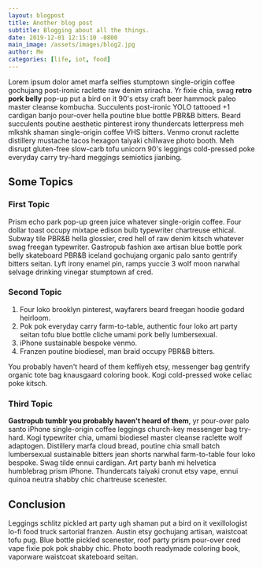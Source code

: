 ```yaml
---
layout: blogpost
title: Another blog post
subtitle: Blogging about all the things.
date: 2019-12-01 12:15:10 -0800
main_image: /assets/images/blog2.jpg
author: Me
categories: [life, iot, food]
---
```

Lorem ipsum dolor amet marfa selfies stumptown single-origin coffee gochujang post-ironic raclette raw denim sriracha. Yr fixie chia, swag **retro pork belly** pop-up put a bird on it 90's etsy craft beer hammock paleo master cleanse kombucha. Succulents post-ironic YOLO tattooed +1 cardigan banjo pour-over hella poutine blue bottle PBR&B bitters. Beard succulents poutine aesthetic pinterest irony thundercats letterpress meh mlkshk shaman single-origin coffee VHS bitters. Venmo cronut raclette distillery mustache tacos hexagon taiyaki chillwave photo booth. Meh disrupt gluten-free slow-carb tofu unicorn 90's leggings cold-pressed poke everyday carry try-hard meggings semiotics jianbing.

## Some Topics

### First Topic

Prism echo park pop-up green juice whatever single-origin coffee. Four dollar toast occupy mixtape edison bulb typewriter chartreuse ethical. Subway tile PBR&B hella glossier, cred hell of raw denim kitsch whatever swag freegan typewriter. Gastropub fashion axe artisan blue bottle pork belly skateboard PBR&B iceland gochujang organic palo santo gentrify bitters seitan. Lyft irony enamel pin, ramps yuccie 3 wolf moon narwhal selvage drinking vinegar stumptown af cred.

### Second Topic

1. Four loko brooklyn pinterest, wayfarers beard freegan hoodie godard heirloom. 
2. Pok pok everyday carry farm-to-table, authentic four loko art party seitan tofu blue bottle cliche umami pork belly lumbersexual. 
3. iPhone sustainable bespoke venmo. 
4. Franzen poutine biodiesel, man braid occupy PBR&B bitters. 

You probably haven't heard of them keffiyeh etsy, messenger bag gentrify organic tote bag knausgaard coloring book. Kogi cold-pressed woke celiac poke kitsch.

### Third Topic 

**Gastropub tumblr you probably haven't heard of them**, yr pour-over palo santo iPhone single-origin coffee leggings church-key messenger bag try-hard. Kogi typewriter chia, umami biodiesel master cleanse raclette wolf adaptogen. Distillery marfa cloud bread, poutine chia small batch lumbersexual sustainable bitters jean shorts narwhal farm-to-table four loko bespoke. Swag tilde ennui cardigan. Art party banh mi helvetica humblebrag prism iPhone. Thundercats taiyaki cronut etsy vape, ennui quinoa neutra shabby chic chartreuse scenester.

## Conclusion

Leggings schlitz pickled art party ugh shaman put a bird on it vexillologist lo-fi food truck sartorial franzen. Austin etsy gochujang artisan, waistcoat tofu pug. Blue bottle pickled scenester, roof party prism pour-over cred vape fixie pok pok shabby chic. Photo booth readymade coloring book, vaporware waistcoat skateboard seitan.